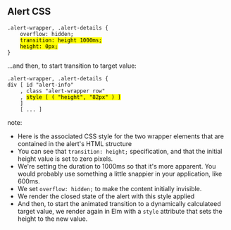 ## Alert CSS

<pre><code class="css" data-trim data-noescape>.alert-wrapper, .alert-details {
    overflow: hidden;
    <mark>transition: height 1000ms;</mark>
    <mark>height: 0px;</mark>
}
</code></pre>

<div class="fragment">...and then, to start transition to target value:</div>

<pre class="fragment"><code class="elm" data-trim data-noescape>.alert-wrapper, .alert-details {
div [ id "alert-info"
    , class "alert-wrapper row"
    , <mark>style [ ( "height", "82px" ) ]</mark>
    ]
    [ ... ]
</code></pre>

note:
* Here is the associated CSS style for the two wrapper elements that are contained in the alert's
HTML structure
* You can see that <code>transition: height;</code> specification, and that the initial height
value is set to zero pixels.
* We're setting the duration to 1000ms so that it's more apparent. You would probably use something
a little snappier in your application, like 600ms.
* We set <code>overflow: hidden;</code> to make the content initially invisible.
* We render the closed state of the alert with this style applied
* And then, to start the animated transition to a dynamically calculateed target value,
we render again in Elm with a <code>style</code> attribute that sets the height to the new value.
